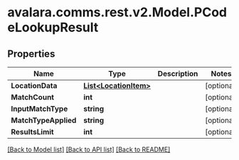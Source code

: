 # avalara.comms.rest.v2.Model.PCodeLookupResult
## Properties

Name | Type | Description | Notes
------------ | ------------- | ------------- | -------------
**LocationData** | [**List&lt;LocationItem&gt;**](LocationItem.md) |  | [optional] 
**MatchCount** | **int** |  | [optional] 
**InputMatchType** | **string** |  | [optional] 
**MatchTypeApplied** | **string** |  | [optional] 
**ResultsLimit** | **int** |  | [optional] 

[[Back to Model list]](../README.md#documentation-for-models) [[Back to API list]](../README.md#documentation-for-api-endpoints) [[Back to README]](../README.md)

